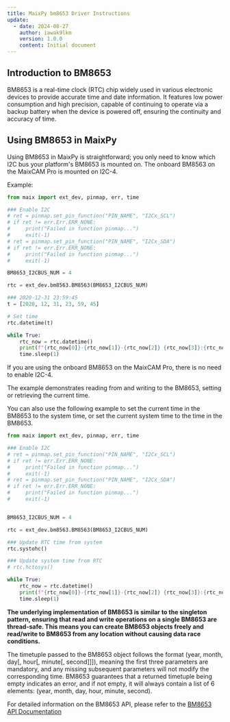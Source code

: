 ```yaml
---
title: MaixPy bm8653 Driver Instructions
update:
  - date: 2024-08-27
    author: iawak9lkm
    version: 1.0.0
    content: Initial document
---
```


## Introduction to BM8653

BM8653 is a real-time clock (RTC) chip widely used in various electronic devices to provide accurate time and date information. It features low power consumption and high precision, capable of continuing to operate via a backup battery when the device is powered off, ensuring the continuity and accuracy of time.

## Using BM8653 in MaixPy

Using BM8653 in MaixPy is straightforward; you only need to know which I2C bus your platform's BM8653 is mounted on. The onboard BM8563 on the MaixCAM Pro is mounted on I2C-4.

Example:

```python
from maix import ext_dev, pinmap, err, time

### Enable I2C
# ret = pinmap.set_pin_function("PIN_NAME", "I2Cx_SCL")
# if ret != err.Err.ERR_NONE:
#     print("Failed in function pinmap...")
#     exit(-1)
# ret = pinmap.set_pin_function("PIN_NAME", "I2Cx_SDA")
# if ret != err.Err.ERR_NONE:
#     print("Failed in function pinmap...")
#     exit(-1)

BM8653_I2CBUS_NUM = 4

rtc = ext_dev.bm8563.BM8563(BM8653_I2CBUS_NUM)

### 2020-12-31 23:59:45
t = [2020, 12, 31, 23, 59, 45]

# Set time
rtc.datetime(t)

while True:
    rtc_now = rtc.datetime()
    print(f"{rtc_now[0]}-{rtc_now[1]}-{rtc_now[2]} {rtc_now[3]}:{rtc_now[4]}:{rtc_now[5]}")
    time.sleep(1)
```
If you are using the onboard BM8653 on the MaixCAM Pro, there is no need to enable I2C-4.

The example demonstrates reading from and writing to the BM8653, setting or retrieving the current time.

You can also use the following example to set the current time in the BM8653 to the system time, or set the current system time to the time in the BM8653.

```python
from maix import ext_dev, pinmap, err, time

### Enable I2C
# ret = pinmap.set_pin_function("PIN_NAME", "I2Cx_SCL")
# if ret != err.Err.ERR_NONE:
#     print("Failed in function pinmap...")
#     exit(-1)
# ret = pinmap.set_pin_function("PIN_NAME", "I2Cx_SDA")
# if ret != err.Err.ERR_NONE:
#     print("Failed in function pinmap...")
#     exit(-1)


BM8653_I2CBUS_NUM = 4

rtc = ext_dev.bm8563.BM8563(BM8653_I2CBUS_NUM)

### Update RTC time from system
rtc.systohc()

### Update system time from RTC
# rtc.hctosys()

while True:
    rtc_now = rtc.datetime()
    print(f"{rtc_now[0]}-{rtc_now[1]}-{rtc_now[2]} {rtc_now[3]}:{rtc_now[4]}:{rtc_now[5]}")
    time.sleep(1)
```

**The underlying implementation of BM8653 is similar to the singleton pattern, ensuring that read and write operations on a single BM8653 are thread-safe. This means you can create BM8653 objects freely and read/write to BM8653 from any location without causing data race conditions.**

The timetuple passed to the BM8653 object follows the format (year, month, day[, hour[, minute[, second]]]), meaning the first three parameters are mandatory, and any missing subsequent parameters will not modify the corresponding time. BM8653 guarantees that a returned timetuple being empty indicates an error, and if not empty, it will always contain a list of 6 elements: (year, month, day, hour, minute, second).

For detailed information on the BM8653 API, please refer to the [BM8653 API Documentation](../../../api/maix/ext_dev/bm8563.md)

